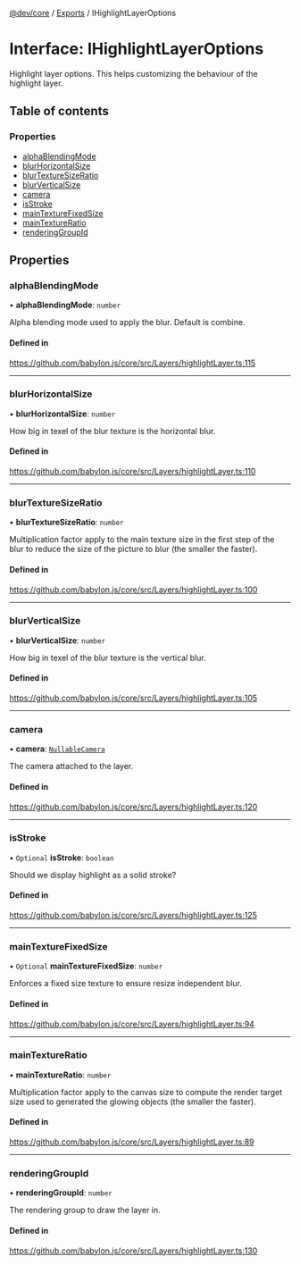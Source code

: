 [@dev/core](../README.md) / [Exports](../modules.md) / IHighlightLayerOptions

# Interface: IHighlightLayerOptions

Highlight layer options. This helps customizing the behaviour
of the highlight layer.

## Table of contents

### Properties

- [alphaBlendingMode](IHighlightLayerOptions.md#alphablendingmode)
- [blurHorizontalSize](IHighlightLayerOptions.md#blurhorizontalsize)
- [blurTextureSizeRatio](IHighlightLayerOptions.md#blurtexturesizeratio)
- [blurVerticalSize](IHighlightLayerOptions.md#blurverticalsize)
- [camera](IHighlightLayerOptions.md#camera)
- [isStroke](IHighlightLayerOptions.md#isstroke)
- [mainTextureFixedSize](IHighlightLayerOptions.md#maintexturefixedsize)
- [mainTextureRatio](IHighlightLayerOptions.md#maintextureratio)
- [renderingGroupId](IHighlightLayerOptions.md#renderinggroupid)

## Properties

### alphaBlendingMode

• **alphaBlendingMode**: `number`

Alpha blending mode used to apply the blur. Default is combine.

#### Defined in

https://github.com/babylon.js/core/src/Layers/highlightLayer.ts:115

___

### blurHorizontalSize

• **blurHorizontalSize**: `number`

How big in texel of the blur texture is the horizontal blur.

#### Defined in

https://github.com/babylon.js/core/src/Layers/highlightLayer.ts:110

___

### blurTextureSizeRatio

• **blurTextureSizeRatio**: `number`

Multiplication factor apply to the main texture size in the first step of the blur to reduce the size
of the picture to blur (the smaller the faster).

#### Defined in

https://github.com/babylon.js/core/src/Layers/highlightLayer.ts:100

___

### blurVerticalSize

• **blurVerticalSize**: `number`

How big in texel of the blur texture is the vertical blur.

#### Defined in

https://github.com/babylon.js/core/src/Layers/highlightLayer.ts:105

___

### camera

• **camera**: [`Nullable`](../modules.md#nullable)[`Camera`](../classes/Camera.md)

The camera attached to the layer.

#### Defined in

https://github.com/babylon.js/core/src/Layers/highlightLayer.ts:120

___

### isStroke

• `Optional` **isStroke**: `boolean`

Should we display highlight as a solid stroke?

#### Defined in

https://github.com/babylon.js/core/src/Layers/highlightLayer.ts:125

___

### mainTextureFixedSize

• `Optional` **mainTextureFixedSize**: `number`

Enforces a fixed size texture to ensure resize independent blur.

#### Defined in

https://github.com/babylon.js/core/src/Layers/highlightLayer.ts:94

___

### mainTextureRatio

• **mainTextureRatio**: `number`

Multiplication factor apply to the canvas size to compute the render target size
used to generated the glowing objects (the smaller the faster).

#### Defined in

https://github.com/babylon.js/core/src/Layers/highlightLayer.ts:89

___

### renderingGroupId

• **renderingGroupId**: `number`

The rendering group to draw the layer in.

#### Defined in

https://github.com/babylon.js/core/src/Layers/highlightLayer.ts:130
